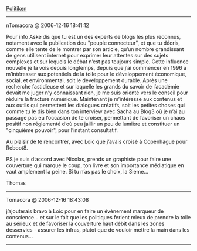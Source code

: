 [Politiken](../../../2006/10/politiken.md)

---
nTomacora @ 2006-12-16 18:41:12

Pour info Aske dis que tu est un des experts de blogs les plus reconnus, notament avec la publication deu "peuple connecteur", et que tu décris, comme elle tente de le montrer par son article, qu’un nombre grandissant de gens utilisent internet pour exprimer leur attentes sur des sujets complexes et sur lequels le débat n’est pas toujours simple. Cette influence nouvelle je la vois depuis longtemps, depuis que j’ai commencer en 1996 à m’intéresser aux potentiels de la toile pour le développement économique, social, et environmental, soit le developpement durable. Après une recherche fastidieuse et sur laquelle les grands du savoir de l’académie devait me juger n’y connaissant rien, je me suis orienté vers le conseil pour réduire la fracture numérique. Maintenant je m’intéresse aux contenus et aux outils qui permettent les dialogues créatifs, soit les petites choses qui comme tu le dis bien dans ton interview avec Sacha au Blog3 où je n’ai au passage pas eu l’occasion de te croiser, permettant de favoriser un chaos positif non réglementé d’où peu jaillir un peu de lumière et constituer un "cinquième pouvoir", pour l’instant consultatif. 

Au plaisir de te rencontrer, avec Loic que j’avais croisé à Copenhague pour Reboot8.

PS je suis d’accord avec Nicolas, prends un graphiste pour faire une couverture qui marque le coup, ton livre et son importance médiatique en vaut amplement la peine. Si tu n’as pas le choix, la 3ieme...

Thomas

---

Tomacora @ 2006-12-16 18:43:08

j’ajouterais bravo à Loic pour en faire un évènement marqueur de conscience... et sur le fait que les politiques ferient mieux de prendre la toile au sérieux et de favoriser la couverture haut débit dans les zones desservies - assurer les infras, plutot que de vouloir mettre la main dans les contenus...

---


